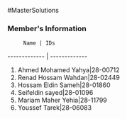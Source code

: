 #MasterSolutions
### Member's Information

         Name | IDs
------------- | -------------
1. Ahmed Mohamed Yahya|28-00712
2. Renad Hossam Wahdan|28-02449
3. Hossam Eldin Sameh|28-01860
4. Seifeldin sayed|28-01096
5. Mariam Maher Yehia|28-11799
6. Youssef Tarek|28-06083
